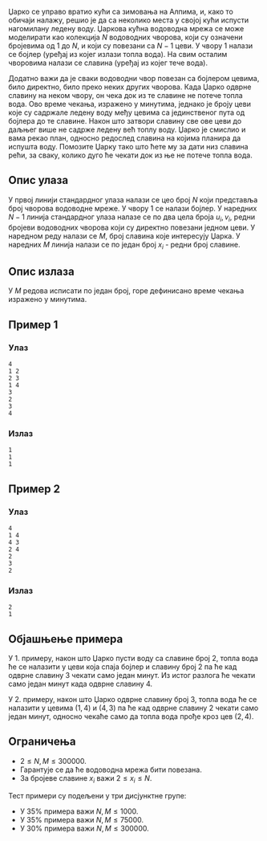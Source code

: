 Џарко се управо вратио кући са зимовања на Алпима, и, како то обичаји налажу, решио је да са неколико места у својој кући испусти нагомилану ледену воду. Џаркова кућна водоводна мрежа се може моделирати као колекција $N$ водоводних чворова, који су означени бројевима од $1$ до $N$, и који су повезани са $N-1$ цеви. У чвору $1$ налази се бојлер (уређај из којег излази топла вода). На свим осталим чворовима налази се славина (уређај из којег тече вода).

Додатно важи да је сваки водоводни чвор повезан са бојлером цевима, било директно, било преко неких других чворова. Када Џарко одврне славину на неком чвору, он чека док из те славине не потече топла вода. Ово време чекања, изражено у минутима, једнако је броју цеви које су садржале ледену воду међу цевима са јединственог пута од бојлера до те славине. Након што затвори славину све ове цеви до даљњег више не садрже ледену већ топлу воду. Џарко је смислио и вама рекао план, односно редослед славина на којима планира да испушта воду. Помозите Џарку тако што ћете му за дати низ славина рећи, за сваку, колико дуго ће чекати док из ње не потече топла вода.

## Опис улаза
У првој линији стандардног улаза налази се цео број $N$ који представља број чворова водоводне мреже. У чвору $1$ се налази бојлер. У наредних $N-1$ линија стандардног улаза налазе се по два цела броја $u_i, v_i$, редни бројеви водоводних чворова који су директно повезани једном цеви. У наредном реду налази се $M$, број славина које интересују Џарка. У наредних $M$ линија налази се по један број $x_i$ - редни број славине.

## Опис излаза
У $M$ редова исписати по један број, горе дефинисано време чекања изражено у минутима.

## Пример 1
### Улаз

```
4
1 2
2 3
1 4
3
2
3
4
```

### Излаз
```
1
1
1
```

## Пример 2
### Улаз
```
4
1 4
4 3
2 4
2
3
2
```

### Излаз
```
2
1
```

## Објашњење примера
У $1$. примеру, након што Џарко пусти воду са славине број $2$, топла вода ће се налазити у цеви која спаја бојлер и славину број $2$ па ће кад одврне славину $3$ чекати само један минут. Из истог разлога ће чекати само један минут када одврне славину $4$.

У $2$. примеру, након што Џарко одврне славину број $3$, топла вода ће се налазити у цевима $(1, 4)$ и $(4, 3)$ па ће кад одврне славину $2$ чекати само један минут, односно чекаће само да топла вода прође кроз цев $(2, 4)$.

## Ограничења

* $2 \leq N, M \leq 300000$.
* Гарантује се да ће водоводна мрежа бити повезана.
* За бројеве славине $x_i$ важи $2 \leq x_i \leq N$.

Тест примери су подељени у три дисјунктне групе:

* У 35% примера важи $N, M \leq 1000$.
* У 35% примера важи $N, M \leq 75000$.
* У 30% примера важи $N, M \leq 300000$.